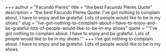 +++
author = "Facundo Pieres"
title = "the best Facundo Pieres Quote"
description = "the best Facundo Pieres Quote: I've got nothing to complain about. I have to enjoy and be grateful. Lots of people would like to be in my shoes."
slug = "ive-got-nothing-to-complain-about-i-have-to-enjoy-and-be-grateful-lots-of-people-would-like-to-be-in-my-shoes"
quote = '''I've got nothing to complain about. I have to enjoy and be grateful. Lots of people would like to be in my shoes.'''
+++
I've got nothing to complain about. I have to enjoy and be grateful. Lots of people would like to be in my shoes.
